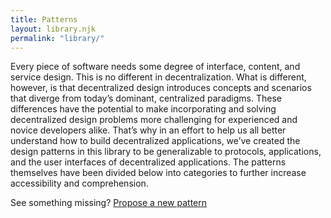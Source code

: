 ```yaml
---
title: Patterns
layout: library.njk
permalink: "library/"
---
```


Every piece of software needs some degree of interface, content, and service design. This is no different in decentralization. What is different, however, is that decentralized design introduces concepts and scenarios that diverge from today’s dominant, centralized paradigms. These differences have the potential to make incorporating and solving decentralized design problems more challenging for experienced and novice developers alike. That’s why in an effort to help us all better understand how to build decentralized applications, we’ve created the design patterns in this library to be generalizable to protocols, applications, and the user interfaces of decentralized applications. The patterns themselves have been divided below into categories to further increase accessibility and comprehension.

See something missing? [Propose a new pattern](https://github.com/simplysecure/dots-patterns/issues/new?assignees=&labels=pattern-submission&template=pattern-proposal-template.md&title=%5Bsubmission%5D)
